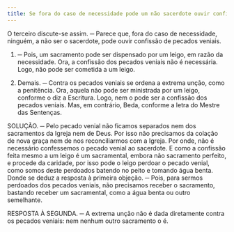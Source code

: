 ```yaml
---
title: Se fora do caso de necessidade pode um não sacerdote ouvir confissão de pecados veniais
---
```


O terceiro discute-se assim. ─ Parece que, fora do caso de necessidade, ninguém, a não ser o sacerdote, pode ouvir confissão de pecados veniais.  

1. ─ Pois, um sacramento pode ser dispensado por um leigo, em razão da necessidade. Ora, a confissão dos pecados veniais não é necessária. Logo, não pode ser cometida a um leigo.  

2. Demais. ─ Contra os pecados veniais se ordena a extrema unção, como a penitência. Ora, aquela não pode ser ministrada por um leigo, conforme o diz a Escritura. Logo, nem o pode ser a confissão dos pecados veniais.  Mas, em contrário, Beda, conforme a letra do Mestre das Sentenças.  

SOLUÇÃO. ─ Pelo pecado venial não ficamos separados nem dos sacramentos da Igreja nem de Deus. Por isso não precisamos da colação de nova graça nem de nos reconciliarmos com a Igreja. Por onde, não é necessário confessemos o pecado venial ao sacerdote. E como a confissão feita mesmo a um leigo é um sacramental, embora não sacramento perfeito, e procede da caridade, por isso pode o leigo perdoar o pecado venial, como somos deste perdoados batendo no peito e tomando água benta.  Donde se deduz a resposta à primeira objeção. ─ Pois, para sermos perdoados dos pecados veniais, não precisamos receber o sacramento, bastando receber um sacramental, como a água benta ou outro semelhante.  

RESPOSTA À SEGUNDA. ─ A extrema unção não é dada diretamente contra os pecados veniais: nem nenhum outro sacramento o é.